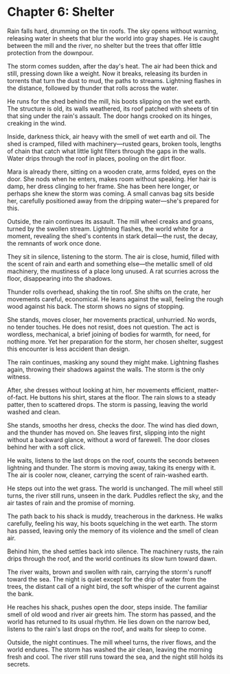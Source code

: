 # Chapter 6: Shelter

Rain falls hard, drumming on the tin roofs. The sky opens without warning, releasing water in sheets that blur the world into gray shapes. He is caught between the mill and the river, no shelter but the trees that offer little protection from the downpour.

The storm comes sudden, after the day's heat. The air had been thick and still, pressing down like a weight. Now it breaks, releasing its burden in torrents that turn the dust to mud, the paths to streams. Lightning flashes in the distance, followed by thunder that rolls across the water.

He runs for the shed behind the mill, his boots slipping on the wet earth. The structure is old, its walls weathered, its roof patched with sheets of tin that sing under the rain's assault. The door hangs crooked on its hinges, creaking in the wind.

Inside, darkness thick, air heavy with the smell of wet earth and oil. The shed is cramped, filled with machinery—rusted gears, broken tools, lengths of chain that catch what little light filters through the gaps in the walls. Water drips through the roof in places, pooling on the dirt floor.

Mara is already there, sitting on a wooden crate, arms folded, eyes on the door. She nods when he enters, makes room without speaking. Her hair is damp, her dress clinging to her frame. She has been here longer, or perhaps she knew the storm was coming. A small canvas bag sits beside her, carefully positioned away from the dripping water—she's prepared for this.

Outside, the rain continues its assault. The mill wheel creaks and groans, turned by the swollen stream. Lightning flashes, the world white for a moment, revealing the shed's contents in stark detail—the rust, the decay, the remnants of work once done.

They sit in silence, listening to the storm. The air is close, humid, filled with the scent of rain and earth and something else—the metallic smell of old machinery, the mustiness of a place long unused. A rat scurries across the floor, disappearing into the shadows.

Thunder rolls overhead, shaking the tin roof. She shifts on the crate, her movements careful, economical. He leans against the wall, feeling the rough wood against his back. The storm shows no signs of stopping.

She stands, moves closer, her movements practical, unhurried. No words, no tender touches. He does not resist, does not question. The act is wordless, mechanical, a brief joining of bodies for warmth, for need, for nothing more. Yet her preparation for the storm, her chosen shelter, suggest this encounter is less accident than design.

The rain continues, masking any sound they might make. Lightning flashes again, throwing their shadows against the walls. The storm is the only witness.

After, she dresses without looking at him, her movements efficient, matter-of-fact. He buttons his shirt, stares at the floor. The rain slows to a steady patter, then to scattered drops. The storm is passing, leaving the world washed and clean.

She stands, smooths her dress, checks the door. The wind has died down, and the thunder has moved on. She leaves first, slipping into the night without a backward glance, without a word of farewell. The door closes behind her with a soft click.

He waits, listens to the last drops on the roof, counts the seconds between lightning and thunder. The storm is moving away, taking its energy with it. The air is cooler now, cleaner, carrying the scent of rain-washed earth.

He steps out into the wet grass. The world is unchanged. The mill wheel still turns, the river still runs, unseen in the dark. Puddles reflect the sky, and the air tastes of rain and the promise of morning.

The path back to his shack is muddy, treacherous in the darkness. He walks carefully, feeling his way, his boots squelching in the wet earth. The storm has passed, leaving only the memory of its violence and the smell of clean air.

Behind him, the shed settles back into silence. The machinery rusts, the rain drips through the roof, and the world continues its slow turn toward dawn.

The river waits, brown and swollen with rain, carrying the storm's runoff toward the sea. The night is quiet except for the drip of water from the trees, the distant call of a night bird, the soft whisper of the current against the bank.

He reaches his shack, pushes open the door, steps inside. The familiar smell of old wood and river air greets him. The storm has passed, and the world has returned to its usual rhythm. He lies down on the narrow bed, listens to the rain's last drops on the roof, and waits for sleep to come.

Outside, the night continues. The mill wheel turns, the river flows, and the world endures. The storm has washed the air clean, leaving the morning fresh and cool. The river still runs toward the sea, and the night still holds its secrets. 